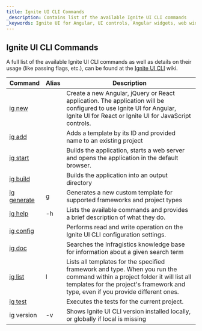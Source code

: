 ```yaml
---
title: Ignite UI CLI Commands
_description: Contains list of the available Ignite UI CLI commands
_keywords: Ignite UI for Angular, UI controls, Angular widgets, web widgets, UI widgets, Angular, Native Angular Components Suite, Native Angular Controls, Native Angular Components Library
---
```


## Ignite UI CLI Commands

A full list of the available Ignite UI CLI commands as well as details on their usage (like passing flags, etc.), can be found at the [Ignite UI CLI](https://github.com/IgniteUI/igniteui-cli/wiki) wiki.

| Command | Alias | Description |
| --- | --- | --- |
| [ig new](ig-new.md) | | Create a new  Angular, jQuery or React application. The application will be configured to use Ignite UI for Angular, Ignite UI for React or Ignite UI for JavaScript controls. 
| [ig add](ig-add.md) | | Adds a template by its ID and provided name to an existing project
| [ig start](ig-start.md) | | Builds the application, starts a web server and opens the application in the default browser.
| [ig build](ig-build.md) | | Builds the application into an output directory
| [ig generate](ig-generate.md) | g | Generates a new custom template for supported frameworks and project types
| [ig help](ig-help.md) | -h | Lists the available commands and provides a brief description of what they do.
| [ig config](ig-config.md) | | Performs read and write operation on the Ignite UI CLI configuration settings.
| [ig doc](ig-doc.md) | | Searches the Infragistics knowledge base for information about a given search term
| [ig list](ig-list.md) | l |  Lists all templates for the specified framework and type. When you run the command within a project folder it will list all templates for the project's framework and type, even if you provide different ones.
| [ig test](ig-test.md) |  | Executes the tests for the current project.
| ig version | -v | Shows Ignite UI CLI version installed locally, or globally if local is missing |
